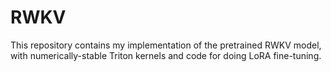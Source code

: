 # RWKV

This repository contains my implementation of the pretrained RWKV model, with numerically-stable Triton kernels and code for doing LoRA fine-tuning.
